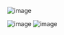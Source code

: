 
![image](https://github.com/user-attachments/assets/c2ce7b9d-db80-411e-8bb1-7724e0ce6730)

 ![image](https://github.com/user-attachments/assets/7f42d9e3-dae8-4544-bae6-77df105d9628)
![image](https://github.com/user-attachments/assets/67323cc0-acdf-4a09-a88d-88bf23226933)


 

 

 
